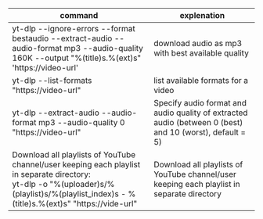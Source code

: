 | **command**                                                                                                                                                                                    | **explenation**                                                                                          |
| ---------------------------------------------------------------------------------------------------------------------------------------------------------------------------------------------- | -------------------------------------------------------------------------------------------------------- |
| yt-dlp --ignore-errors --format bestaudio --extract-audio --audio-format mp3 --audio-quality 160K --output "%(title)s.%(ext)s" 'https://video-url'                                             | download audio as mp3 with best available quality                                                        |
| yt-dlp --list-formats "https://video-url"                                                                                                                                                      | list available formats for a video                                                                       |
| yt-dlp --extract-audio --audio-format mp3 --audio-quality 0 "https://video-url"                                                                                                                | Specify audio format and audio quality of extracted audio (between 0 (best) and 10 (worst), default = 5) |
| Download all playlists of YouTube channel/user keeping each playlist in separate directory:<br>yt-dlp -o "%(uploader)s/%(playlist)s/%(playlist_index)s - %(title)s.%(ext)s" "https://vide-url" | Download all playlists of YouTube channel/user keeping each playlist in separate directory               |
